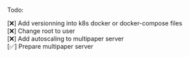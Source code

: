 Todo:

[❌] Add versionning into k8s docker or docker-compose files\
[❌] Change root to user\
[❌] Add autoscaling to multipaper server\
[✅] Prepare multipaper server
